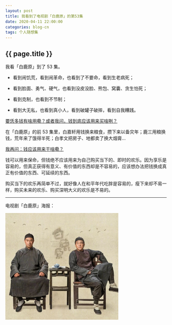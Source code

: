 ```yaml
---
layout: post
title: 我看到了电视剧「白鹿原」的第53集
date: 2020-04-11 22:00:00
categories: blog-cn
tags: 个人随想集
--- 
```


<h2>{{ page.title }}</h2>

我看「白鹿原」到了 53 集。

- 看到闹饥荒，看到闹革命，也看到了不要命，看到生老病死；

- 看到脸面、勇气、硬气，也看到没皮没脸、熊包、窝囊、贪生怕死；

- 看到克制，也看到不节制；

- 看到大无私，也看到真小人，看到破罐子破摔，看到自我糟践。

<u>要恁多钱有啥用嘞？或者我问，钱到底应该用来买啥咧？</u>

在「白鹿原」的前 53 集里，白嘉轩用钱换来粮食，攒下来以备灾年；鹿三用粮换钱，荒年来了饿得半死；白孝文把房子、地都卖了换大烟膏...

<u>我再问：钱应该用来干啥嘞？</u>

钱可以用来保命，但钱绝不应该用来为自己购买当下的、即时的欢乐。因为享乐是容易的，但真正获得有意义、有价值的东西却是不容易的，应该想办法把钱换成真正有价值的东西、可延续的东西。

购买当下的欢乐再简单不过，就好像人在和平年代吃胖是容易的，瘦下来却不易一样，购买未来的欢乐、购买深明大义的欢乐是不易的。

-----

电视剧「白鹿原」海报：

<p>
    <img src="/images/bai-lu-yuan.jpg" width="70%">
</p>

